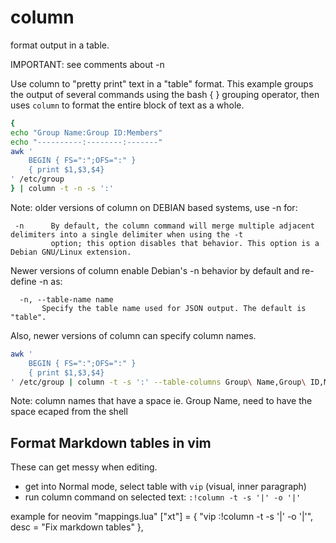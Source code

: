 # column
format output in a table.

IMPORTANT: see comments about -n

Use column to "pretty print" text in a "table" format. This example
groups the output of several commands using the bash { } grouping operator,
then uses `column` to format the entire block of text as a whole.

```bash
{
echo "Group Name:Group ID:Members"
echo "----------:--------:-------"
awk '
    BEGIN { FS=":";OFS=":" }
    { print $1,$3,$4}
' /etc/group
} | column -t -n -s ':'
```

Note: older versions of column on DEBIAN based systems, use -n for:

     -n      By default, the column command will merge multiple adjacent delimiters into a single delimiter when using the -t
             option; this option disables that behavior. This option is a Debian GNU/Linux extension.

Newer versions of column enable Debian's -n behavior by default and re-define -n as:

      -n, --table-name name
           Specify the table name used for JSON output. The default is "table".



Also, newer versions of column can specify column names.

```bash
awk '
    BEGIN { FS=":";OFS=":" }
    { print $1,$3,$4}
' /etc/group | column -t -s ':' --table-columns Group\ Name,Group\ ID,Members
```

Note: column names that have a space ie. Group Name, need to have the space ecaped from the shell

## Format Markdown tables in vim
These can get messy when editing.

- get into Normal mode, select table with `vip` (visual, inner paragraph)
- run column command on selected text: `:!column -t -s '|' -o '|'`

example for neovim "mappings.lua"
      ["<leader>xt"] = { "vip :!column -t -s '|' -o '|'<CR>", desc = "Fix markdown tables" },
